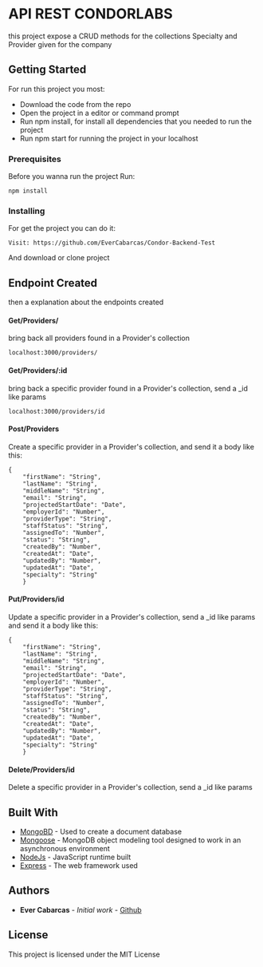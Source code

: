 # API REST CONDORLABS

this project expose a CRUD methods for the collections Specialty and Provider given for the company
## Getting Started

For run this project you most:

* Download the code from the repo 
* Open the project in a editor or command prompt 
* Run npm install, for install all dependencies that you needed to run the project 
* Run npm start for running the project in your localhost 
    
### Prerequisites

Before you wanna run the project Run:

```
npm install
```

### Installing

For get the project you can do it:

```
Visit: https://github.com/EverCabarcas/Condor-Backend-Test
```

And download or clone project


## Endpoint Created

then a explanation about the endpoints created

#### Get/Providers/

bring back all providers found in a Provider's collection

```
localhost:3000/providers/
```

#### Get/Providers/:id

bring back a specific provider found in a Provider's collection, send a _id like params
```
localhost:3000/providers/id
```

#### Post/Providers

Create a specific provider in a Provider's collection, and send it a body like this:
```
{
    "firstName": "String",
    "lastName": "String",
    "middleName": "String",
    "email": "String",
    "projectedStartDate": "Date",
    "employerId": "Number",
    "providerType": "String",
    "staffStatus": "String",
    "assignedTo": "Number",
    "status": "String",
    "createdBy": "Number",
    "createdAt": "Date",
    "updatedBy": "Number",
    "updatedAt": "Date",
    "specialty": "String"
    }
```
#### Put/Providers/id

Update a specific provider in a Provider's collection, send a _id like params and send it a body like this:
```
{
    "firstName": "String",
    "lastName": "String",
    "middleName": "String",
    "email": "String",
    "projectedStartDate": "Date",
    "employerId": "Number",
    "providerType": "String",
    "staffStatus": "String",
    "assignedTo": "Number",
    "status": "String",
    "createdBy": "Number",
    "createdAt": "Date",
    "updatedBy": "Number",
    "updatedAt": "Date",
    "specialty": "String"
    }
```

#### Delete/Providers/id

Delete a specific provider in a Provider's collection, send a _id like params


## Built With

* [MongoBD](https://www.mongodb.com/es/) - Used to create a document database
* [Mongoose](http://mongoosejs.com/) - MongoDB object modeling tool designed to work in an asynchronous environment
* [NodeJs](https://nodejs.org/en/) - JavaScript runtime built
* [Express](http://expressjs.com/) - The web framework used

## Authors

* **Ever Cabarcas** - *Initial work* - [Github](https://github.com/EverCabarcas)

## License

This project is licensed under the MIT License
